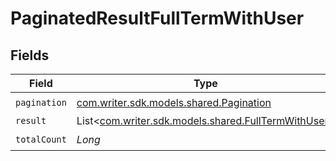 # PaginatedResultFullTermWithUser


## Fields

| Field                                                                                          | Type                                                                                           | Required                                                                                       | Description                                                                                    |
| ---------------------------------------------------------------------------------------------- | ---------------------------------------------------------------------------------------------- | ---------------------------------------------------------------------------------------------- | ---------------------------------------------------------------------------------------------- |
| `pagination`                                                                                   | [com.writer.sdk.models.shared.Pagination](../../models/shared/Pagination.md)                   | :heavy_check_mark:                                                                             | N/A                                                                                            |
| `result`                                                                                       | List<[com.writer.sdk.models.shared.FullTermWithUser](../../models/shared/FullTermWithUser.md)> | :heavy_minus_sign:                                                                             | N/A                                                                                            |
| `totalCount`                                                                                   | *Long*                                                                                         | :heavy_check_mark:                                                                             | N/A                                                                                            |